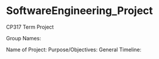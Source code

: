 # SoftwareEngineering_Project
CP317 Term Project

Group Names:

Name of Project:
Purpose/Objectives:
General Timeline:


